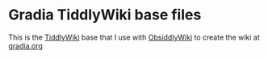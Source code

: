 # Gradia TiddlyWiki base files

This is the [TiddlyWiki][] base that I use with [ObsiddlyWiki][] to create the
wiki at [gradia.org](https://gradia.org)

[TiddlyWiki]: https://www.tiddlywiki.com
[ObsiddlyWiki]: https://www.github.com/justinian/obsiddlywiki

